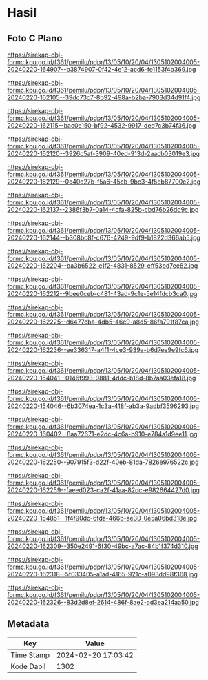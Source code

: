 # Hasil

## Foto C Plano

https://sirekap-obj-formc.kpu.go.id/f361/pemilu/pdpr/13/05/10/20/04/1305102004005-20240220-164907--b3874907-0f42-4e12-acd6-fe1153f4b369.jpg

https://sirekap-obj-formc.kpu.go.id/f361/pemilu/pdpr/13/05/10/20/04/1305102004005-20240220-162105--39dc73c7-8b92-498a-b2ba-7903d34d91f4.jpg

https://sirekap-obj-formc.kpu.go.id/f361/pemilu/pdpr/13/05/10/20/04/1305102004005-20240220-162115--bac0e150-bf92-4532-9917-ded7c3b74f36.jpg

https://sirekap-obj-formc.kpu.go.id/f361/pemilu/pdpr/13/05/10/20/04/1305102004005-20240220-162120--3926c5af-3909-40ed-913d-2aacb03019e3.jpg

https://sirekap-obj-formc.kpu.go.id/f361/pemilu/pdpr/13/05/10/20/04/1305102004005-20240220-162129--0c40e27b-f5a6-45cb-9bc3-4f5eb87700c2.jpg

https://sirekap-obj-formc.kpu.go.id/f361/pemilu/pdpr/13/05/10/20/04/1305102004005-20240220-162137--2386f3b7-0a14-4cfa-825b-cbd76b26dd9c.jpg

https://sirekap-obj-formc.kpu.go.id/f361/pemilu/pdpr/13/05/10/20/04/1305102004005-20240220-162144--b308bc8f-c676-4249-9df9-b1822d366ab5.jpg

https://sirekap-obj-formc.kpu.go.id/f361/pemilu/pdpr/13/05/10/20/04/1305102004005-20240220-162204--ba3b6522-e1f2-4831-8529-eff53bd7ee82.jpg

https://sirekap-obj-formc.kpu.go.id/f361/pemilu/pdpr/13/05/10/20/04/1305102004005-20240220-162212--9bee0ceb-c481-43ad-9c1e-5e14fdcb3ca0.jpg

https://sirekap-obj-formc.kpu.go.id/f361/pemilu/pdpr/13/05/10/20/04/1305102004005-20240220-162225--d6477cba-4db5-46c9-a8d5-86fa791f87ca.jpg

https://sirekap-obj-formc.kpu.go.id/f361/pemilu/pdpr/13/05/10/20/04/1305102004005-20240220-162236--ee336317-a4f1-4ce3-939a-b6d7ee9e9fc6.jpg

https://sirekap-obj-formc.kpu.go.id/f361/pemilu/pdpr/13/05/10/20/04/1305102004005-20240220-154041--0146f993-0881-4ddc-b18d-8b7aa03efa18.jpg

https://sirekap-obj-formc.kpu.go.id/f361/pemilu/pdpr/13/05/10/20/04/1305102004005-20240220-154046--6b3074ea-1c3a-418f-ab3a-9adbf3596293.jpg

https://sirekap-obj-formc.kpu.go.id/f361/pemilu/pdpr/13/05/10/20/04/1305102004005-20240220-160402--8aa72671-e2dc-4c6a-b910-e784a1d9ee11.jpg

https://sirekap-obj-formc.kpu.go.id/f361/pemilu/pdpr/13/05/10/20/04/1305102004005-20240220-162250--907915f3-d22f-40eb-81da-7826e976522c.jpg

https://sirekap-obj-formc.kpu.go.id/f361/pemilu/pdpr/13/05/10/20/04/1305102004005-20240220-162259--faeed023-ca2f-41aa-82dc-e982664427d0.jpg

https://sirekap-obj-formc.kpu.go.id/f361/pemilu/pdpr/13/05/10/20/04/1305102004005-20240220-154851--1f4f90dc-6fda-466b-ae30-0e5a06bd318e.jpg

https://sirekap-obj-formc.kpu.go.id/f361/pemilu/pdpr/13/05/10/20/04/1305102004005-20240220-162309--350e2491-6f30-49bc-a7ac-84b1f374d310.jpg

https://sirekap-obj-formc.kpu.go.id/f361/pemilu/pdpr/13/05/10/20/04/1305102004005-20240220-162318--5f033405-a1ad-4165-921c-a093dd98f368.jpg

https://sirekap-obj-formc.kpu.go.id/f361/pemilu/pdpr/13/05/10/20/04/1305102004005-20240220-162326--83d2d8ef-2614-486f-8ae2-ad3ea214aa50.jpg


## Metadata

| Key        | Value               |
| ---------- | ------------------- |
| Time Stamp | 2024-02-20 17:03:42 |
| Kode Dapil | 1302                |



